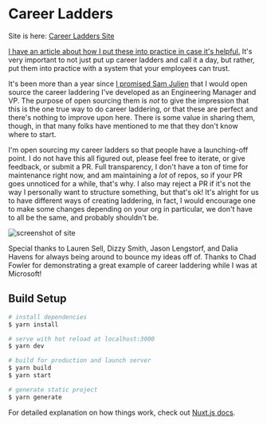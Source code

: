 # Career Ladders

Site is here: [Career Ladders Site](https://career-ladders.dev/)

[I have an article about how I put these into practice in case it's helpful.](https://css-tricks.com/the-importance-of-career-laddering/) It's very important to not just put up career ladders and call it a day, but rather, put them into practice with a system that your employees can trust.

It's been more than a year since [I promised Sam Julien](https://twitter.com/samjulien/status/1265713280095531008?s=20) that I would open source the career laddering I've developed as an Engineering Manager and VP. The purpose of open sourcing them is _not_ to give the impression that this is the one true way to do career laddering, or that these are perfect and there's nothing to improve upon here. There is some value in sharing them, though, in that many folks have mentioned to me that they don't know where to start.

I'm open sourcing my career ladders so that people have a launching-off point. I do not have this all figured out, please feel free to iterate, or give feedback, or submit a PR. Full transparency, I don't have a ton of time for maintenance right now, and am maintaining a _lot_ of repos, so if your PR goes unnoticed for a while, that's why. I also may reject a PR if it's not the way I personally want to structure something, but that's ok! It's alright for us to have different ways of creating laddering, in fact, I would encourage one to make some changes depending on your org in particular, we don't have to all be the same, and probably shouldn't be.

![screenshot of site](https://career-ladders.dev/og-image.jpg "Career Ladders Site")

Special thanks to Lauren Sell, Dizzy Smith, Jason Lengstorf, and Dalia Havens for always being around to bounce my ideas off of. Thanks to Chad Fowler for demonstrating a great example of career laddering while I was at Microsoft!

## Build Setup

```bash
# install dependencies
$ yarn install

# serve with hot reload at localhost:3000
$ yarn dev

# build for production and launch server
$ yarn build
$ yarn start

# generate static project
$ yarn generate
```

For detailed explanation on how things work, check out [Nuxt.js docs](https://nuxtjs.org).
